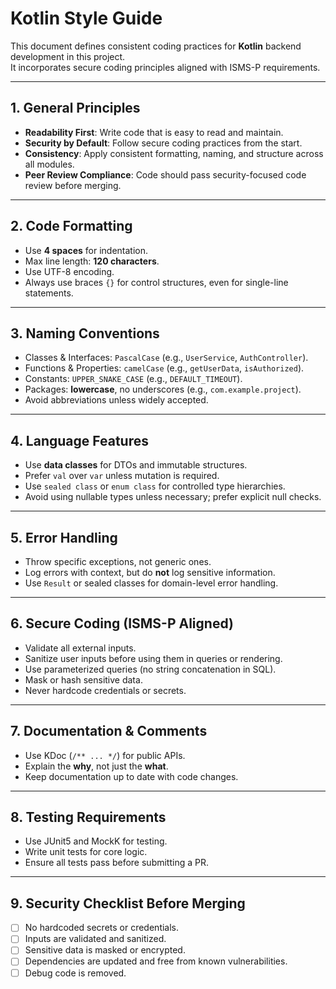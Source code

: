# Kotlin Style Guide

This document defines consistent coding practices for **Kotlin** backend development in this project.  
It incorporates secure coding principles aligned with ISMS-P requirements.

---

## 1. General Principles

- **Readability First**: Write code that is easy to read and maintain.
- **Security by Default**: Follow secure coding practices from the start.
- **Consistency**: Apply consistent formatting, naming, and structure across all modules.
- **Peer Review Compliance**: Code should pass security-focused code review before merging.

---

## 2. Code Formatting
- Use **4 spaces** for indentation.
- Max line length: **120 characters**.
- Use UTF-8 encoding.
- Always use braces `{}` for control structures, even for single-line statements.

---

## 3. Naming Conventions
- Classes & Interfaces: `PascalCase` (e.g., `UserService`, `AuthController`).
- Functions & Properties: `camelCase` (e.g., `getUserData`, `isAuthorized`).
- Constants: `UPPER_SNAKE_CASE` (e.g., `DEFAULT_TIMEOUT`).
- Packages: **lowercase**, no underscores (e.g., `com.example.project`).
- Avoid abbreviations unless widely accepted.

---

## 4. Language Features
- Use **data classes** for DTOs and immutable structures.
- Prefer `val` over `var` unless mutation is required.
- Use `sealed class` or `enum class` for controlled type hierarchies.
- Avoid using nullable types unless necessary; prefer explicit null checks.

---

## 5. Error Handling
- Throw specific exceptions, not generic ones.
- Log errors with context, but do **not** log sensitive information.
- Use `Result` or sealed classes for domain-level error handling.

---

## 6. Secure Coding (ISMS-P Aligned)
- Validate all external inputs.
- Sanitize user inputs before using them in queries or rendering.
- Use parameterized queries (no string concatenation in SQL).
- Mask or hash sensitive data.
- Never hardcode credentials or secrets.

---

## 7. Documentation & Comments
- Use KDoc (`/** ... */`) for public APIs.
- Explain the **why**, not just the **what**.
- Keep documentation up to date with code changes.

---

## 8. Testing Requirements
- Use JUnit5 and MockK for testing.
- Write unit tests for core logic.
- Ensure all tests pass before submitting a PR.

---

## 9. Security Checklist Before Merging
- [ ] No hardcoded secrets or credentials.
- [ ] Inputs are validated and sanitized.
- [ ] Sensitive data is masked or encrypted.
- [ ] Dependencies are updated and free from known vulnerabilities.
- [ ] Debug code is removed.
